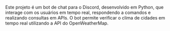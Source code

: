 Este projeto é um bot de chat para o Discord, desenvolvido em Python, que interage com os usuários em tempo real, respondendo a comandos e realizando consultas em APIs. O bot permite verificar o clima de cidades em tempo real utilizando a API do OpenWeatherMap.
